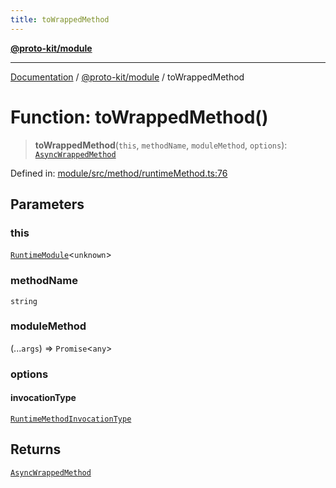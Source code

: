```yaml
---
title: toWrappedMethod
---
```


[**@proto-kit/module**](../README.md)

***

[Documentation](../../../README.md) / [@proto-kit/module](../README.md) / toWrappedMethod

# Function: toWrappedMethod()

> **toWrappedMethod**(`this`, `methodName`, `moduleMethod`, `options`): [`AsyncWrappedMethod`](../type-aliases/AsyncWrappedMethod.md)

Defined in: [module/src/method/runtimeMethod.ts:76](https://github.com/proto-kit/framework/blob/28efa802e3737fc3b77339148b307ef7246f3ef1/packages/module/src/method/runtimeMethod.ts#L76)

## Parameters

### this

[`RuntimeModule`](../classes/RuntimeModule.md)\<`unknown`\>

### methodName

`string`

### moduleMethod

(...`args`) => `Promise`\<`any`\>

### options

#### invocationType

[`RuntimeMethodInvocationType`](../type-aliases/RuntimeMethodInvocationType.md)

## Returns

[`AsyncWrappedMethod`](../type-aliases/AsyncWrappedMethod.md)
